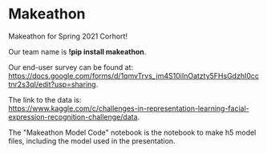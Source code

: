 # Makeathon
Makeathon for Spring 2021 Corhort!  

Our team name is **!pip install makeathon**.  

Our end-user survey can be found at:  
https://docs.google.com/forms/d/1qmvTrvs_jm4S10iInOatzty5FHsGdzhI0cctnr2s3qI/edit?usp=sharing.  

The link to the data is:  
https://www.kaggle.com/c/challenges-in-representation-learning-facial-expression-recognition-challenge/data.

The "Makeathon Model Code" notebook is the notebook to make h5 model files, including the model used in the presentation.  
